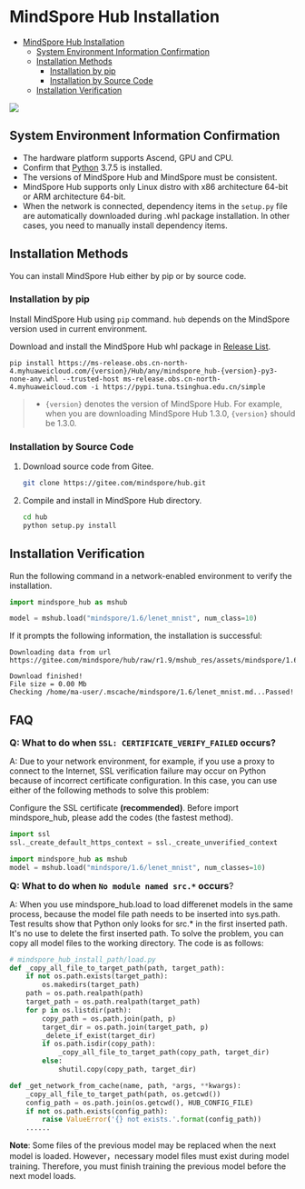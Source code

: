 # MindSpore Hub Installation

- [MindSpore Hub Installation](#mindspore-hub-installation)
    - [System Environment Information Confirmation](#system-environment-information-confirmation)
    - [Installation Methods](#installation-methods)
        - [Installation by pip](#installation-by-pip)
        - [Installation by Source Code](#installation-by-source-code)
    - [Installation Verification](#installation-verification)

<a href="https://gitee.com/mindspore/docs/blob/r1.9/docs/hub/docs/source_en/hub_installation.md" target="_blank"><img src="https://mindspore-website.obs.cn-north-4.myhuaweicloud.com/website-images/r1.9/resource/_static/logo_source_en.png"></a>

## System Environment Information Confirmation

- The hardware platform supports Ascend, GPU and CPU.
- Confirm that [Python](https://www.python.org/ftp/python/3.7.5/Python-3.7.5.tgz) 3.7.5 is installed.
- The versions of MindSpore Hub and MindSpore must be consistent.
- MindSpore Hub supports only Linux distro with x86 architecture 64-bit or ARM architecture 64-bit.
- When the network is connected, dependency items in the `setup.py` file are automatically downloaded during .whl package installation. In other cases, you need to manually install dependency items.

## Installation Methods

You can install MindSpore Hub either by pip or by source code.

### Installation by pip

Install MindSpore Hub using `pip` command. `hub` depends on the MindSpore version used in current environment.

Download and install the MindSpore Hub whl package in [Release List](https://www.mindspore.cn/versions/en).

```shell
pip install https://ms-release.obs.cn-north-4.myhuaweicloud.com/{version}/Hub/any/mindspore_hub-{version}-py3-none-any.whl --trusted-host ms-release.obs.cn-north-4.myhuaweicloud.com -i https://pypi.tuna.tsinghua.edu.cn/simple
```

> - `{version}` denotes the version of MindSpore Hub. For example, when you are downloading MindSpore Hub 1.3.0, `{version}` should be 1.3.0.

### Installation by Source Code

1. Download source code from Gitee.

   ```bash
   git clone https://gitee.com/mindspore/hub.git
   ```

2. Compile and install in MindSpore Hub directory.

   ```bash
   cd hub
   python setup.py install
   ```

## Installation Verification

Run the following command in a network-enabled environment to verify the installation.

```python
import mindspore_hub as mshub

model = mshub.load("mindspore/1.6/lenet_mnist", num_class=10)
```

If it prompts the following information, the installation is successful:

```text
Downloading data from url https://gitee.com/mindspore/hub/raw/r1.9/mshub_res/assets/mindspore/1.6/lenet_mnist.md

Download finished!
File size = 0.00 Mb
Checking /home/ma-user/.mscache/mindspore/1.6/lenet_mnist.md...Passed!
```

## FAQ

<font size=3>**Q: What to do when `SSL: CERTIFICATE_VERIFY_FAILED` occurs?**</font>

A: Due to your network environment, for example, if you use a proxy to connect to the Internet, SSL verification failure may occur on Python because of incorrect certificate configuration. In this case, you can use either of the following methods to solve this problem:

Configure the SSL certificate **(recommended)**.
Before import mindspore_hub, please add the codes (the fastest method).

```python
import ssl
ssl._create_default_https_context = ssl._create_unverified_context

import mindspore_hub as mshub
model = mshub.load("mindspore/1.6/lenet_mnist", num_classes=10)
```

<font size=3>**Q: What to do when `No module named src.*` occurs**?</font>

A: When you use mindspore_hub.load to load differenet models in the same process, because the model file path needs to be inserted into sys.path. Test results show that Python only looks for src.* in the first inserted path. It's no use to delete the first inserted path. To solve the problem, you can copy all model files to the working directory. The code is as follows:

```python
# mindspore_hub_install_path/load.py
def _copy_all_file_to_target_path(path, target_path):
    if not os.path.exists(target_path):
        os.makedirs(target_path)
    path = os.path.realpath(path)
    target_path = os.path.realpath(target_path)
    for p in os.listdir(path):
        copy_path = os.path.join(path, p)
        target_dir = os.path.join(target_path, p)
        _delete_if_exist(target_dir)
        if os.path.isdir(copy_path):
            _copy_all_file_to_target_path(copy_path, target_dir)
        else:
            shutil.copy(copy_path, target_dir)

def _get_network_from_cache(name, path, *args, **kwargs):
    _copy_all_file_to_target_path(path, os.getcwd())
    config_path = os.path.join(os.getcwd(), HUB_CONFIG_FILE)
    if not os.path.exists(config_path):
        raise ValueError('{} not exists.'.format(config_path))
    ......
```

**Note**: Some files of the previous model may be replaced when the next model is loaded. However，necessary model files must exist during model training. Therefore, you must finish training the previous model before the next model loads.
